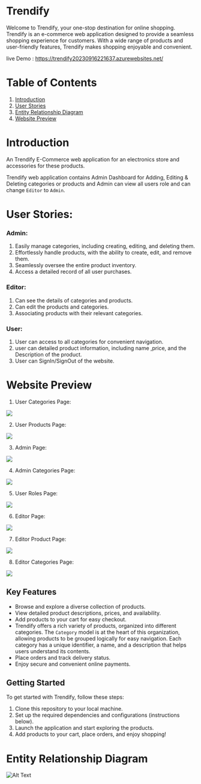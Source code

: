 # Trendify

Welcome to Trendify, your one-stop destination for online shopping. Trendify is an e-commerce web application designed to provide a seamless shopping experience for customers. With a wide range of products and user-friendly features, Trendify makes shopping enjoyable and convenient.

live Demo : https://trendify20230916221637.azurewebsites.net/

# Table of Contents <a name="TABLE"></a>

1. [Introduction](#INTRO)
2. [User Stories](#USER)
3. [Entity Relationship Diagram](#ERD)
4. [Website Preview](#PREVIEW)


# Introduction <a name="INTRO"></a>

An Trendify E-Commerce web application for an electronics store and accessories for these products.

Trendify web application contains Admin Dashboard for Adding, Editing & Deleting categories or
products and Admin can view all users role and can change ``Editor`` to ``Admin``.

# User Stories:<a name="USER"></a>

### Admin:
1. Easily manage categories, including creating, editing, and deleting them.
2. Effortlessly handle products, with the ability to create, edit, and remove them.
3. Seamlessly oversee the entire product inventory.
4. Access a detailed record of all user purchases.

### Editor:

1. Can see the details of categories and products.
2. Can edit the products and categories.
3. Associating products with their relevant categories.

### User:

1. User can access to all categories for convenient navigation.
2. user can detailed product information, including name ,price, and the Description of the product.
3. User can SignIn/SignOut of the website.

# Website Preview <a name="PREVIEW"></a>



1. User Categories Page:

![](./Asserts/categories-user.png)

2. User Products Page:

![](./Asserts/product-user.png)

3. Admin Page:

![](./Asserts/admin-page.png)

4. Admin Categories Page:

![](./Asserts/categor-admin.png)

5. User Roles Page:

![](./Asserts/UserRoles-admin.png)

6. Editor Page:

![](./Asserts/editor.png)

7. Editor Product Page:

![](./Asserts/prod-editor.png)

8. Editor Categories Page:

![](./Asserts/cat-editor.png)





## Key Features

- Browse and explore a diverse collection of products.
- View detailed product descriptions, prices, and availability.
- Add products to your cart for easy checkout.
- Trendify offers a rich variety of products, organized into different categories. The `Category` model is at the heart of this organization, allowing products to be grouped logically for easy navigation. Each category has a unique identifier, a name, and a description that helps users understand its contents.
- Place orders and track delivery status.
- Enjoy secure and convenient online payments.

## Getting Started

To get started with Trendify, follow these steps:

1. Clone this repository to your local machine.
2. Set up the required dependencies and configurations (instructions below).
3. Launch the application and start exploring the products.
4. Add products to your cart, place orders, and enjoy shopping!

# Entity Relationship Diagram <a name="ERD"></a>

![Alt Text](https://github.com/E-commerce-Trendify/Trendify/blob/Sub-branch/ERD-Trendify.png)
